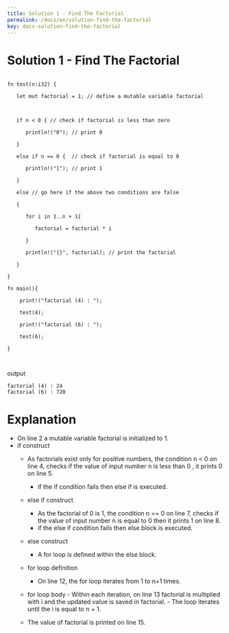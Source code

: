```yaml
---
title: Solution 1 - Find The Factorial
permalink: /docs/en/solution-find-the-factorial
key: docs-solution-find-the-factorial
---
```


# Solution 1 - Find The Factorial

```

fn test(n:i32) {

   let mut factorial = 1; // define a mutable variable factorial



   if n < 0 { // check if factorial is less than zero

      println!("0"); // print 0

   }

   else if n == 0 {  // check if factorial is equal to 0

      println!("1"); // print 1

   }

   else // go here if the above two conditions are false

   {

      for i in 1..n + 1{

         factorial = factorial * i  

      }

      println!("{}", factorial); // print the factorial 

   }

}

fn main(){

    print!("factorial (4) : ");

    test(4);

    print!("factorial (6) : ");

    test(6);

}



```


output 

```
factorial (4) : 24
factorial (6) : 720

```

# Explanation 

 - On line 2 a mutable variable factorial is initialized to 1.
 - if construct
    - As factorials exist only for positive numbers, the condition n < 0 on line 4, checks if the value of input number n is less than 0 , it prints 0 on line 5.
        - if the if condition fails then else if is executed.
    - else if construct
        - As the factorial of 0 is 1, the condition n == 0 on line 7, checks if the value of input number n is equal to 0 then it prints 1 on line 8.
        - if the else if condition fails then else block is executed.
    - else construct
        - A for loop is defined within the else block.
    - for loop definition
        - On line 12, the for loop iterates from 1 to n+1 times.

    - for loop body
           - Within each iteration, on line 13 factorial is multiplied with i and the updated value is saved in factorial.
           - The loop iterates until the i is equal to n + 1.

    - The value of factorial is printed on line 15.
